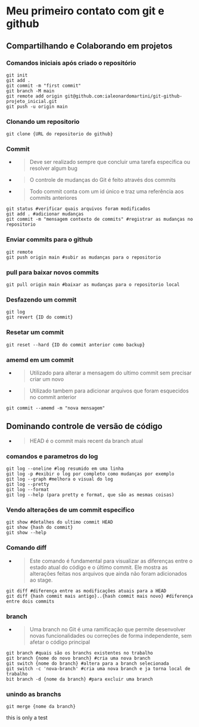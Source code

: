 # Meu primeiro contato com git e github

## Compartilhando e Colaborando em projetos
### Comandos iniciais após criado o repositório

```
git init
git add .
git commit -m "first commit"
git branch -M main
git remote add origin git@github.com:ialeonardomartini/git-github-projeto_inicial.git
git push -u origin main
```

### Clonando um repositorio

```
git clone {URL do repositorio do github}
```

### Commit

- >Deve ser realizado sempre que concluir uma tarefa especifica ou resolver algum bug

- >O controle de mudanças do Git é feito através dos commits

- >Todo commit conta com um id único e traz uma referência aos commits anteriores

```
git status #verificar quais arquivos foram modificados
git add . #adicionar mudanças
git commit -m "mensagem contexto de commits" #registrar as mudanças no repositorio
```

### Enviar commits para o github

```
git remote
git push origin main #subir as mudanças para o repositorio
```

### pull para baixar novos commits

```
git pull origin main #baixar as mudanças para o repositorio local
```

### Desfazendo um commit

```
git log
git revert {ID do commit}
```

### Resetar um commit

```
git reset --hard {ID do commit anterior como backup}
```

### amemd em um commit

- >Utilizado para alterar a mensagem do ultimo commit sem precisar criar um novo
- >Utilizado tambem para adicionar arquivos que foram esquecidos no commit anterior

```
git commit --amemd -m "nova mensagem"
```

## Dominando controle de versão de código

- >HEAD é o commit mais recent da branch atual

### comandos e parametros do log

```
git log --oneline #log resumido em uma linha
git log -p #exibir o log por completo como mudanças por exemplo
git log --graph #melhora o visual do log
git log --pretty
git log --format
git log --help (para pretty e format, que são as mesmas coisas)
```

### Vendo alterações de um commit especifico

```
git show #detalhes do ultimo commit HEAD
git show {hash do commit}
git show --help
```

### Comando diff

- >Este comando é fundamental para visualizar as diferenças entre o estado atual do código e o último commit. Ele mostra as alterações feitas nos arquivos que ainda não foram adicionados ao stage.

```
git diff #diferença entre as modificações atuais para a HEAD
git diff {hash commit mais antigo}..{hash commit mais novo} #diferença entre dois commits
```

### branch

- >Uma branch no Git é uma ramificação que permite desenvolver novas funcionalidades ou correções de forma independente, sem afetar o código principal

```
git branch #quais são os branchs existentes no trabalho
git branch {nome do novo branch} #cria uma nova branch
git switch {nome do branch} #altera para a branch selecionada
git switch -c 'nova-branch' #cria uma nova branch e ja torna local de trabalho
bit branch -d {nome da branch} #para excluir uma branch
```

### unindo as branchs

```
git merge {nome da branch}
```

this is only a test